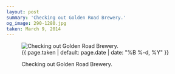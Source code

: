 ```yaml
---
layout: post
summary: 'Checking out Golden Road Brewery.'
og_image: 290-1280.jpg
taken: March 9, 2014
---
```


<figure class="post">
<img alt="Checking out Golden Road Brewery." sizes="(min-width: 700px) 50vw, calc(100vw - 2rem)" src="{{ site.assets_url }}/290-640.jpg" srcset="{{ site.assets_url }}/290-1280.jpg 1280w, {{ site.assets_url }}/290-960.jpg 960w, {{ site.assets_url }}/290-640.jpg 640w, {{ site.assets_url }}/290-320.jpg 320w"/>
<figcaption>
<time>{{ page.taken | default: page.date | date: "%B %-d, %Y" }}</time>
<p>Checking out Golden Road Brewery.</p>
</figcaption>
</figure>

